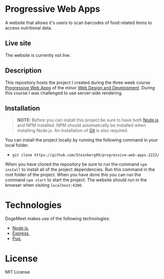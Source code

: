 # Progressive Web Apps

A website that allows it's users to scan barcodes of food related items to access nutritional data.

## Live site

The website is currently not live.

## Description

This repository hosts the project I created during the three week course [Progressive Web Apps](https://github.com/cmda-minor-web/progressive-web-apps-2223/) of the minor [Web Design and Development](https://everythingweb.org/). During this course I was challenged to use server-side rendering.

## Installation

> **NOTE:** Before you can install this project be sure to have both [Node.js](https://nodejs.org/en/download/) and NPM installed. NPM should automatically be installed when installing Node.js. An installation of [Git]() is also required.

You can install the project locally by running the following command in your local folder.

- `git clone https://github.com/Steinberg99/progressive-web-apps-2223/`

When you have cloned the repository be sure to run the command `npm install` to install all of the project dependencies. Run this command in the root folder of the project. When you have done this you can run the command `npm start` to start the project. The website should run in the browser when visiting `localhost:4200`.

# Technologies

DogeMeet makes use of the following technologies:

- [Node.js](https://nodejs.org/en/download/),
- [Express](https://expressjs.com/),
- [Pug](https://pugjs.org/api/getting-started.html),

# License

MIT License
